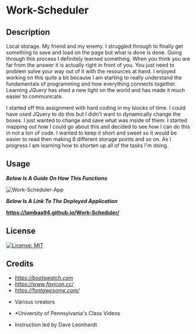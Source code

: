 # Work-Scheduler

## Description

Local storage. My friend and my enemy. I struggled through to finally get something to save and load on the page but what is done is done. Going through this process I definitely learned something. When you think you are far from the answer it is actually right in front of you. You just need to problem solve your way out of it with the resources at hand. I enjoyed working on this quite a bit because I am starting to really understand the fundamentals of programming and how everything connects together. Learning *JQuery* has shed a new light on the world and has made it much easier to communicate.

I started off this assignment with hard coding in my blocks of time. I could have used JQuery to do this but I didn't want to dynamically change the boxes. I just wanted to change and save what was inside of them. I started mapping out how I could go about this and decided to see how I can do this in not a ton of code. I wanted to keep it short and sweet so it would be easier to read then making 8 different storage points and so on. As I progress I am learning how to shorten up all of the tasks I'm doing.

## Usage

***Below Is A Guide On How This Functions***

![Work-Scheduler-App](assets/WorkDayScheduler.gif)

***Below Is A Link To The Deployed Application***

**https://lambaa94.github.io/Work-Scheduler/**

## License

[![License: MIT](https://img.shields.io/badge/License-MIT-yellow.svg)](https://opensource.org/licenses/MIT)

## Credits

* *https://bootswatch.com* 
* *https://www.favicon.cc/*
* *https://fontawesome.com/*
- Various creators
* *University of Pennsylvania's Class Videos
- Instruction led by Dave Leonhardt

